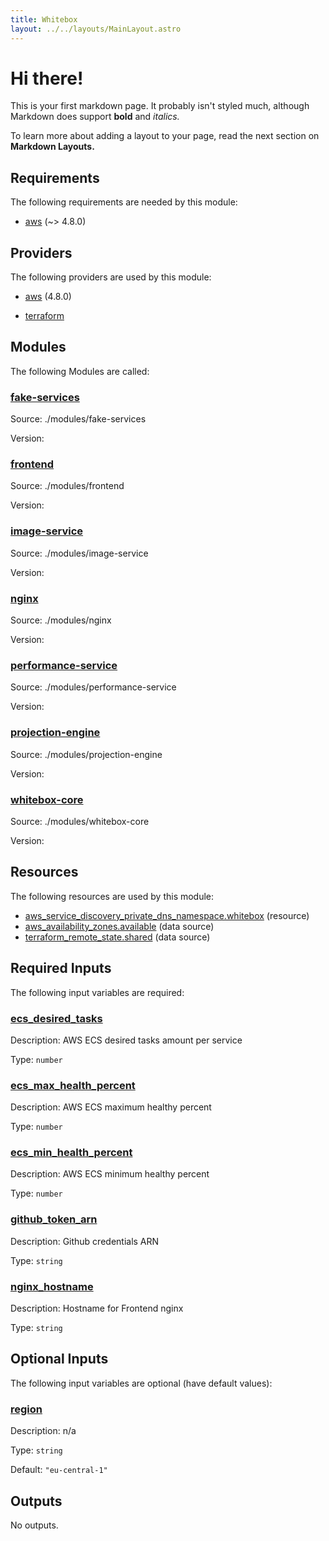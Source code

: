 ```yaml
---
title: Whitebox
layout: ../../layouts/MainLayout.astro
---
```


# Hi there!

This is your first markdown page. It probably isn't styled much, although
Markdown does support **bold** and _italics._

To learn more about adding a layout to your page, read the next section on **Markdown Layouts.**

## Requirements

The following requirements are needed by this module:

- <a name="requirement_aws"></a> [aws](#requirement\_aws) (~> 4.8.0)

## Providers

The following providers are used by this module:

- <a name="provider_aws"></a> [aws](#provider\_aws) (4.8.0)

- <a name="provider_terraform"></a> [terraform](#provider\_terraform)

## Modules

The following Modules are called:

### <a name="module_fake-services"></a> [fake-services](#module\_fake-services)

Source: ./modules/fake-services

Version:

### <a name="module_frontend"></a> [frontend](#module\_frontend)

Source: ./modules/frontend

Version:

### <a name="module_image-service"></a> [image-service](#module\_image-service)

Source: ./modules/image-service

Version:

### <a name="module_nginx"></a> [nginx](#module\_nginx)

Source: ./modules/nginx

Version:

### <a name="module_performance-service"></a> [performance-service](#module\_performance-service)

Source: ./modules/performance-service

Version:

### <a name="module_projection-engine"></a> [projection-engine](#module\_projection-engine)

Source: ./modules/projection-engine

Version:

### <a name="module_whitebox-core"></a> [whitebox-core](#module\_whitebox-core)

Source: ./modules/whitebox-core

Version:

## Resources

The following resources are used by this module:

- [aws_service_discovery_private_dns_namespace.whitebox](https://registry.terraform.io/providers/hashicorp/aws/latest/docs/resources/service_discovery_private_dns_namespace) (resource)
- [aws_availability_zones.available](https://registry.terraform.io/providers/hashicorp/aws/latest/docs/data-sources/availability_zones) (data source)
- [terraform_remote_state.shared](https://registry.terraform.io/providers/hashicorp/terraform/latest/docs/data-sources/remote_state) (data source)

## Required Inputs

The following input variables are required:

### <a name="input_ecs_desired_tasks"></a> [ecs\_desired\_tasks](#input\_ecs\_desired\_tasks)

Description: AWS ECS desired tasks amount per service

Type: `number`

### <a name="input_ecs_max_health_percent"></a> [ecs\_max\_health\_percent](#input\_ecs\_max\_health\_percent)

Description: AWS ECS maximum healthy percent

Type: `number`

### <a name="input_ecs_min_health_percent"></a> [ecs\_min\_health\_percent](#input\_ecs\_min\_health\_percent)

Description: AWS ECS minimum healthy percent

Type: `number`

### <a name="input_github_token_arn"></a> [github\_token\_arn](#input\_github\_token\_arn)

Description: Github credentials ARN

Type: `string`

### <a name="input_nginx_hostname"></a> [nginx\_hostname](#input\_nginx\_hostname)

Description: Hostname for Frontend nginx

Type: `string`

## Optional Inputs

The following input variables are optional (have default values):

### <a name="input_region"></a> [region](#input\_region)

Description: n/a

Type: `string`

Default: `"eu-central-1"`

## Outputs

No outputs.


